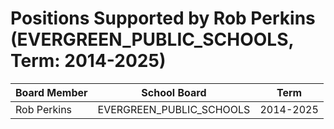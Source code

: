 # Positions Supported by Rob Perkins (EVERGREEN_PUBLIC_SCHOOLS, Term: 2014-2025)

| Board Member | School Board | Term |
|--------------|--------------|------|
| Rob Perkins | EVERGREEN_PUBLIC_SCHOOLS | 2014-2025 |

